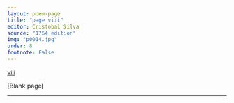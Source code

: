 ```yaml
---
layout: poem-page
title: "page viii"
editor: Cristobal Silva
source: "1764 edition"
img: "p0014.jpg"
order: 8
footnote: False
---
```



[viii]({{site.baseurl}}/images/{{page.img}})

[Blank page]

---
